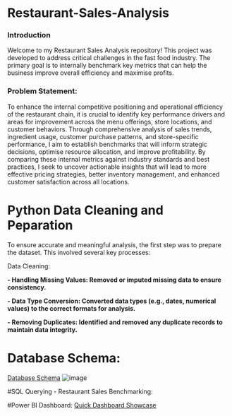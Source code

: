 # Restaurant-Sales-Analysis

### Introduction
Welcome to my Restaurant Sales Analysis repository! This project was developed to address critical challenges in the fast food industry. The primary goal is to internally benchmark key metrics that can help the business improve overall efficiency and maximise profits.

### **Problem Statement:**
To enhance the internal competitive positioning and operational efficiency of the restaurant chain, it is crucial to identify key performance drivers and areas for improvement across the menu offerings, store locations, and customer behaviors. Through comprehensive analysis of sales trends, ingredient usage, customer purchase patterns, and store-specific performance, I aim to establish benchmarks that will inform strategic decisions, optimise resource allocation, and improve profitability. By comparing these internal metrics against industry standards and best practices, I seek to uncover actionable insights that will lead to more effective pricing strategies, better inventory management, and enhanced customer satisfaction across all locations.

# Python Data Cleaning and Peparation

To ensure accurate and meaningful analysis, the first step was to prepare the dataset. This involved several key processes:

Data Cleaning:

**- Handling Missing Values: Removed or imputed missing data to ensure consistency.**

**- Data Type Conversion: Converted data types (e.g., dates, numerical values) to the correct formats for analysis.**

**- Removing Duplicates: Identified and removed any duplicate records to maintain data integrity.**


# Database Schema: 
[Database Schema](https://github.com/LiamBatiste/Restaurant-Sales-Analysis/blob/main/Fast%20Food%20Sales%20Schema.pdf)
![image](https://github.com/user-attachments/assets/680b962c-eafe-4249-be95-488c46d3658a)


#SQL Querying - Restaurant Sales Benchmarking:


#Power BI Dashboard:
[Quick Dashboard Showcase](https://github.com/user-attachments/assets/5b70fe68-312c-4d00-931c-00188178e7c6)


